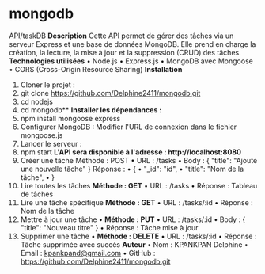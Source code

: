 # mongodb

 API/taskDB
**Description**
Cette API permet de gérer des tâches via un serveur Express et une base de données MongoDB. Elle prend en charge la création, la lecture, la mise à jour et la suppression (CRUD) des tâches.
**Technologies utilisées**
•	Node.js
•	Express.js
•	MongoDB avec Mongoose
•	CORS (Cross-Origin Resource Sharing)
**Installation**
1.	Cloner le projet :
2.	git clone https://github.com/Delphine2411/mongodb.git
3.	cd nodejs
4.	cd mongodb**
	**Installer les dépendances :**
6.	npm install mongoose express
7.	Configurer MongoDB : Modifier l'URL de connexion dans le fichier mongoose.js 
8.	Lancer le serveur :
9.	npm start
**L'API sera disponible à l'adresse : http://localhost:8080**
1. Créer une tâche
	Méthode : POST
•	URL : /tasks
•	Body : { "title": "Ajoute une nouvelle tâche" }
	Réponse : 
•	{
•	  "_id": "id",
•	  "title": "Nom de la tâche",
•	}
2. Lire toutes les tâches
	**Méthode : GET**
•	URL : /tasks
•	Réponse : Tableau de tâches
3. Lire une tâche spécifique
**Méthode : GET**
•	URL : /tasks/:id
•	Réponse : Nom de la tâche
4. Mettre à jour une tâche
•	**Méthode : PUT**
•	URL : /tasks/:id
•	Body : { "title": "Nouveau titre" }
•	Réponse : Tâche mise à jour
5. Supprimer une tâche
•	**Méthode : DELETE**
•	URL : /tasks/:id
•	Réponse : Tâche supprimée avec succès
**Auteur**
•	Nom : KPANKPAN Delphine
•	Email : kpankpand@gmail.com
•	GitHub : https://github.com/Delphine2411/mongodb.git

